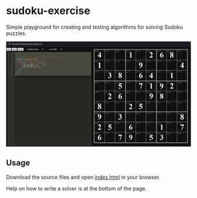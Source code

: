 # sudoku-exercise

Simple playground for creating and testing algorithms for solving Sudoku puzzles.

![Screenshot](./screenshot.png "Screenshot")

## Usage

Download the source files and open [index.html](index.html) in your browser.

Help on how to write a solver is at the bottom of the page.
